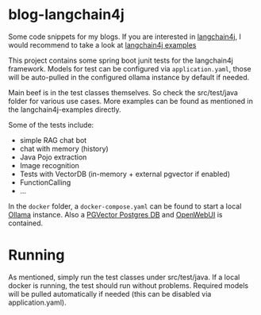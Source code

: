 # blog-langchain4j
Some code snippets for my blogs. If you are interested in [langchain4j](https://github.com/langchain4j/langchain4j), I would recommend to take a look at [langchain4j examples](https://github.com/langchain4j/langchain4j-examples)

This project contains some spring boot junit tests for the langchain4j framework. Models for test can be configured via ``application.yaml``, those will be auto-pulled in the configured ollama instance by default if needed.

Main beef is in the test classes themselves. So check the src/test/java folder for various use cases. More examples can be found as mentioned in the langchain4j-examples directly.

Some of the tests include:
- simple RAG chat bot
- chat with memory (history)
- Java Pojo extraction
- Image recognition
- Tests with VectorDB (in-memory + external pgvector if enabled)
- FunctionCalling
- ...

In the ``docker`` folder, a ``docker-compose.yaml`` can be found to start a local [Ollama](https://ollama.com/) instance. Also a [PGVector Postgres DB](https://github.com/pgvector/pgvector) and [OpenWebUI](https://github.com/open-webui/open-webui) is contained.

# Running
As mentioned, simply run the test classes under src/test/java. If a local docker is running, the test should run without problems.
Required models will be pulled automatically if needed (this can be disabled via application.yaml).
